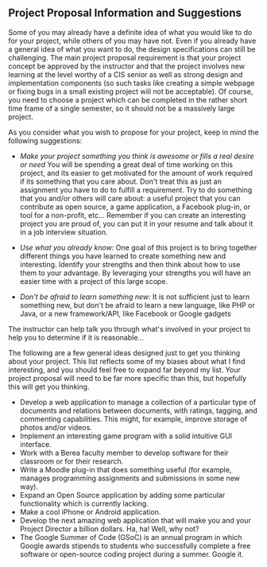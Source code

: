 ## Project Proposal Information and Suggestions

Some of you may already have a definite idea of what you would like to do
for your project, while others of you may have not.
Even if you already have a general idea of what you want to do,
the design specifications can still be challenging.
The main project proposal requirement is that your project concept
be approved by the instructor and that the project involves new learning
at the level worthy of a CIS senior as well as strong design and
implementation components
(so such tasks like creating a simple webpage or fixing bugs in a small
existing project will not be acceptable).
Of course, you need to choose a project which can be completed in the
rather short time frame of a single semester,
so it should not be a massively large project.

As you consider what you wish to propose for your project,
keep in mind the following suggestions:

- *Make your project something you think is awesome or fills a real desire
or need*
You will be spending a great deal of time working on this project,
and its easier to get motivated for the amount of work required if its something
that you care about. Don't treat this as just an assignment
you have to do to fulfill a requirement.
Try to do something that you and/or others will care about:
a useful project that you can contribute as open source, a game application,
a Facebook plug-in, or tool for a non-profit, etc...
Remember if you can create an interesting project you are proud of,
you can put it in your resume and talk about it in a job interview situation.

- *Use what you already know:*
One goal of this project is to bring together different things you have
learned to create something new and interesting.
Identify your strengths and then think about how to use them to your advantage.  By leveraging your strengths you will have an easier time with a project of this large scope.

- *Don't be afraid to learn something new:*
It is not sufficient just to learn something new, but
don't be afraid to learn a new language, like PHP or Java,
or a new framework/API, like Facebook or Google gadgets

The instructor can help talk you through what's involved in your project
to help you to determine if it is reasonable…

The following are a few  general ideas designed just to get you thinking about your project.
This list reflects some of my biases about what I find interesting,
and you should feel free to expand far beyond my list.
Your project proposal will need to be far more specific than this,
but hopefully this will get you thinking.

- Develop a web application to manage a collection of a particular type of documents and relations between documents, with ratings, tagging, and commenting capabilities.  This might, for example, improve storage of photos and/or videos.
- Implement an interesting game program with a solid intuitive GUI interface.
- Work with a Berea faculty member to develop software for their classroom or for their research.
- Write a Moodle plug-in that does something useful (for example, manages programming assignments and submissions in some new way).
- Expand an Open Source application by adding some particular functionality which is currently lacking.
- Make a cool iPhone or Android application.
- Develop the next amazing web application that will make you and your Project Director a billion dollars. Ha, ha!  Well, why not?
- The Google Summer of Code (GSoC) is an annual program in which Google
awards stipends to students who successfully complete a free software or
open-source coding project during a summer. Google it.
